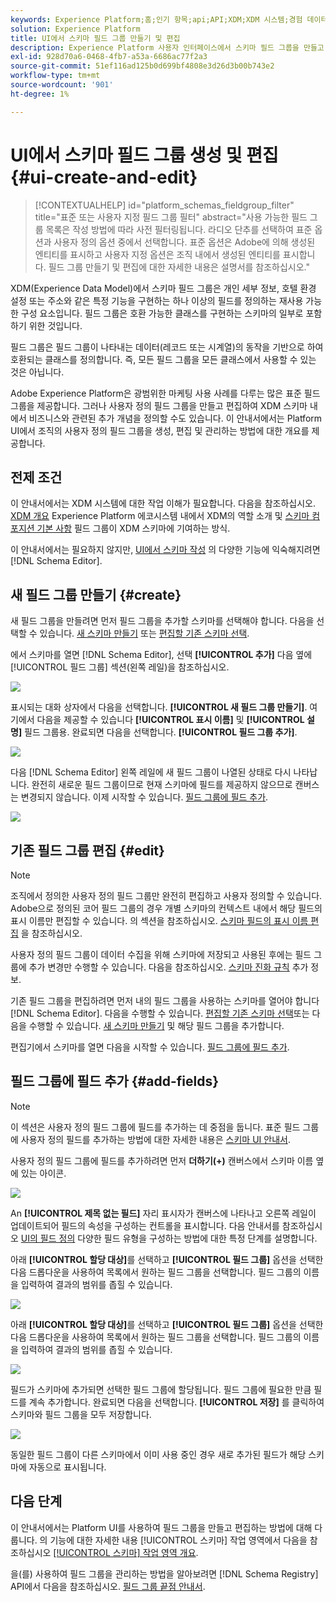 ```yaml
---
keywords: Experience Platform;홈;인기 항목;api;API;XDM;XDM 시스템;경험 데이터 모델;데이터 모델;ui;작업 공간;필드 그룹;필드 그룹;
solution: Experience Platform
title: UI에서 스키마 필드 그룹 만들기 및 편집
description: Experience Platform 사용자 인터페이스에서 스키마 필드 그룹을 만들고 편집하는 방법을 알아봅니다.
exl-id: 928d70a6-0468-4fb7-a53a-6686ac77f2a3
source-git-commit: 51ef116ad125b0d699bf4808e3d26d3b00b743e2
workflow-type: tm+mt
source-wordcount: '901'
ht-degree: 1%

---
```


# UI에서 스키마 필드 그룹 생성 및 편집 {#ui-create-and-edit}

>[!CONTEXTUALHELP]
>id="platform_schemas_fieldgroup_filter"
>title="표준 또는 사용자 지정 필드 그룹 필터"
>abstract="사용 가능한 필드 그룹 목록은 작성 방법에 따라 사전 필터링됩니다. 라디오 단추를 선택하여 표준 옵션과 사용자 정의 옵션 중에서 선택합니다. 표준 옵션은 Adobe에 의해 생성된 엔티티를 표시하고 사용자 지정 옵션은 조직 내에서 생성된 엔티티를 표시합니다. 필드 그룹 만들기 및 편집에 대한 자세한 내용은 설명서를 참조하십시오."

XDM(Experience Data Model)에서 스키마 필드 그룹은 개인 세부 정보, 호텔 환경 설정 또는 주소와 같은 특정 기능을 구현하는 하나 이상의 필드를 정의하는 재사용 가능한 구성 요소입니다. 필드 그룹은 호환 가능한 클래스를 구현하는 스키마의 일부로 포함하기 위한 것입니다.

필드 그룹은 필드 그룹이 나타내는 데이터(레코드 또는 시계열)의 동작을 기반으로 하여 호환되는 클래스를 정의합니다. 즉, 모든 필드 그룹을 모든 클래스에서 사용할 수 있는 것은 아닙니다.

Adobe Experience Platform은 광범위한 마케팅 사용 사례를 다루는 많은 표준 필드 그룹을 제공합니다. 그러나 사용자 정의 필드 그룹을 만들고 편집하여 XDM 스키마 내에서 비즈니스와 관련된 추가 개념을 정의할 수도 있습니다. 이 안내서에서는 Platform UI에서 조직의 사용자 정의 필드 그룹을 생성, 편집 및 관리하는 방법에 대한 개요를 제공합니다.

## 전제 조건

이 안내서에서는 XDM 시스템에 대한 작업 이해가 필요합니다. 다음을 참조하십시오. [XDM 개요](../../home.md) Experience Platform 에코시스템 내에서 XDM의 역할 소개 및 [스키마 컴포지션 기본 사항](../../schema/composition.md) 필드 그룹이 XDM 스키마에 기여하는 방식.

이 안내서에서는 필요하지 않지만, [UI에서 스키마 작성](../../tutorials/create-schema-ui.md) 의 다양한 기능에 익숙해지려면 [!DNL Schema Editor].

## 새 필드 그룹 만들기 {#create}

새 필드 그룹을 만들려면 먼저 필드 그룹을 추가할 스키마를 선택해야 합니다. 다음을 선택할 수 있습니다. [새 스키마 만들기](./schemas.md#create) 또는 [편집할 기존 스키마 선택](./schemas.md#edit).

에서 스키마를 열면 [!DNL Schema Editor], 선택 **[!UICONTROL 추가]** 다음 옆에 [!UICONTROL 필드 그룹] 섹션(왼쪽 레일)을 참조하십시오.

![](../../images/ui/resources/field-groups/add-field-group.png)

표시되는 대화 상자에서 다음을 선택합니다. **[!UICONTROL 새 필드 그룹 만들기]**. 여기에서 다음을 제공할 수 있습니다 **[!UICONTROL 표시 이름]** 및 **[!UICONTROL 설명]** 필드 그룹용. 완료되면 다음을 선택합니다. **[!UICONTROL 필드 그룹 추가]**.

![](../../images/ui/resources/field-groups/create-field-group.png)

다음 [!DNL Schema Editor] 왼쪽 레일에 새 필드 그룹이 나열된 상태로 다시 나타납니다. 완전히 새로운 필드 그룹이므로 현재 스키마에 필드를 제공하지 않으므로 캔버스는 변경되지 않습니다. 이제 시작할 수 있습니다. [필드 그룹에 필드 추가](#add-fields).

![](../../images/ui/resources/field-groups/field-group-added.png)

## 기존 필드 그룹 편집 {#edit}

>[!NOTE]
>
>조직에서 정의한 사용자 정의 필드 그룹만 완전히 편집하고 사용자 정의할 수 있습니다. Adobe으로 정의된 코어 필드 그룹의 경우 개별 스키마의 컨텍스트 내에서 해당 필드의 표시 이름만 편집할 수 있습니다. 의 섹션을 참조하십시오. [스키마 필드의 표시 이름 편집](./schemas.md#display-names) 을 참조하십시오.
>
>사용자 정의 필드 그룹이 데이터 수집을 위해 스키마에 저장되고 사용된 후에는 필드 그룹에 추가 변경만 수행할 수 있습니다. 다음을 참조하십시오. [스키마 진화 규칙](../../schema/composition.md#evolution) 추가 정보.

기존 필드 그룹을 편집하려면 먼저 내의 필드 그룹을 사용하는 스키마를 열어야 합니다 [!DNL Schema Editor]. 다음을 수행할 수 있습니다. [편집할 기존 스키마 선택](./schemas.md#edit)또는 다음을 수행할 수 있습니다. [새 스키마 만들기](./schemas.md#create) 및 해당 필드 그룹을 추가합니다.

편집기에서 스키마를 열면 다음을 시작할 수 있습니다. [필드 그룹에 필드 추가](#add-fields).

## 필드 그룹에 필드 추가 {#add-fields}

>[!NOTE]
>
>이 섹션은 사용자 정의 필드 그룹에 필드를 추가하는 데 중점을 둡니다. 표준 필드 그룹에 사용자 정의 필드를 추가하는 방법에 대한 자세한 내용은 [스키마 UI 안내서](./schemas.md#custom-fields-for-standard-groups).

사용자 정의 필드 그룹에 필드를 추가하려면 먼저 **더하기(+)** 캔버스에서 스키마 이름 옆에 있는 아이콘.

![](../../images/ui/resources/field-groups/add-field.png)

An **[!UICONTROL 제목 없는 필드]** 자리 표시자가 캔버스에 나타나고 오른쪽 레일이 업데이트되어 필드의 속성을 구성하는 컨트롤을 표시합니다. 다음 안내서를 참조하십시오 [UI의 필드 정의](../fields/overview.md#define) 다양한 필드 유형을 구성하는 방법에 대한 특정 단계를 설명합니다.

아래 **[!UICONTROL 할당 대상]**&#x200B;를 선택하고 **[!UICONTROL 필드 그룹]** 옵션을 선택한 다음 드롭다운을 사용하여 목록에서 원하는 필드 그룹을 선택합니다. 필드 그룹의 이름을 입력하여 결과의 범위를 좁힐 수 있습니다.

![](../../images/ui/resources/field-groups/select-field-group.png)

아래 **[!UICONTROL 할당 대상]**&#x200B;를 선택하고 **[!UICONTROL 필드 그룹]** 옵션을 선택한 다음 드롭다운을 사용하여 목록에서 원하는 필드 그룹을 선택합니다. 필드 그룹의 이름을 입력하여 결과의 범위를 좁힐 수 있습니다.

![](../../images/ui/resources/field-groups/select-field-group.png)

필드가 스키마에 추가되면 선택한 필드 그룹에 할당됩니다. 필드 그룹에 필요한 만큼 필드를 계속 추가합니다. 완료되면 다음을 선택합니다. **[!UICONTROL 저장]** 를 클릭하여 스키마와 필드 그룹을 모두 저장합니다.

![](../../images/ui/resources/field-groups/complete-field-group.png)

동일한 필드 그룹이 다른 스키마에서 이미 사용 중인 경우 새로 추가된 필드가 해당 스키마에 자동으로 표시됩니다.

## 다음 단계

이 안내서에서는 Platform UI를 사용하여 필드 그룹을 만들고 편집하는 방법에 대해 다룹니다. 의 기능에 대한 자세한 내용 [!UICONTROL 스키마] 작업 영역에서 다음을 참조하십시오 [[!UICONTROL 스키마] 작업 영역 개요](../overview.md).

을(를) 사용하여 필드 그룹을 관리하는 방법을 알아보려면 [!DNL Schema Registry] API에서 다음을 참조하십시오. [필드 그룹 끝점 안내서](../../api/field-groups.md).
